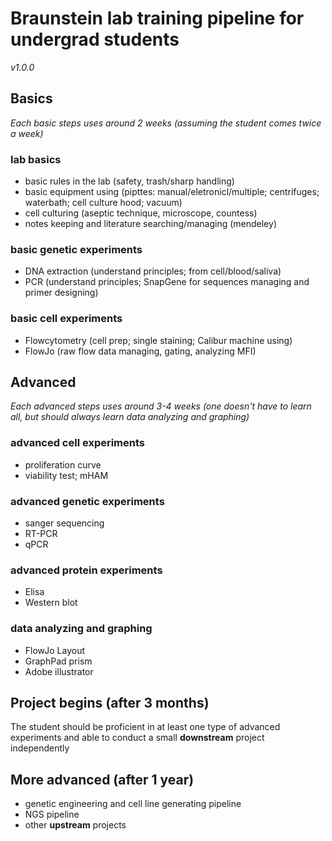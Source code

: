 # Braunstein lab training pipeline for undergrad students
*v1.0.0*

## Basics
*Each basic steps uses around 2 weeks (assuming the student comes twice a week)*

### lab basics
- basic rules in the lab (safety, trash/sharp handling)
- basic equipment using (pipttes: manual/eletronicl/multiple; centrifuges; waterbath; cell culture hood; vacuum)
- cell culturing (aseptic technique, microscope, countess)
- notes keeping and literature searching/managing (mendeley)

### basic genetic experiments
- DNA extraction (understand principles; from cell/blood/saliva)
- PCR (understand principles; SnapGene for sequences managing and primer designing)

### basic cell experiments
- Flowcytometry (cell prep; single staining; Calibur machine using)
- FlowJo (raw flow data managing, gating, analyzing MFI)


## Advanced
*Each advanced steps uses around 3-4 weeks (one doesn't have to learn all, but should always learn data analyzing and graphing)*

### advanced cell experiments
- proliferation curve
- viability test; mHAM

### advanced genetic experiments
- sanger sequencing
- RT-PCR
- qPCR

### advanced protein experiments
- Elisa
- Western blot

### data analyzing and graphing
- FlowJo Layout
- GraphPad prism
- Adobe illustrator


## Project begins (after 3 months)
The student should be proficient in at least one type of advanced experiments and able to conduct a small **downstream** project independently


## More advanced (after 1 year)
- genetic engineering and cell line generating pipeline
- NGS pipeline
- other **upstream** projects
